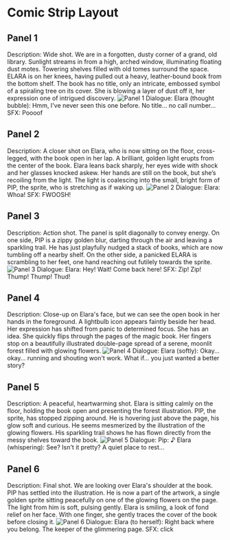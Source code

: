 # Comic Strip Layout

## Panel 1
Description: Wide shot. We are in a forgotten, dusty corner of a grand, old library. Sunlight streams in from a high, arched window, illuminating floating dust motes. Towering shelves filled with old tomes surround the space. ELARA is on her knees, having pulled out a heavy, leather-bound book from the bottom shelf. The book has no title, only an intricate, embossed symbol of a spiraling tree on its cover. She is blowing a layer of dust off it, her expression one of intrigued discovery.
![Panel 1](/comic_panels/server_generated_gemini-image-tutorial_1758496176994.png)
Dialogue: Elara (thought bubble): Hmm, I've never seen this one before. No title... no call number... SFX: Poooof

## Panel 2
Description: A closer shot on Elara, who is now sitting on the floor, cross-legged, with the book open in her lap. A brilliant, golden light erupts from the center of the book. Elara leans back sharply, her eyes wide with shock and her glasses knocked askew. Her hands are still on the book, but she’s recoiling from the light. The light is coalescing into the small, bright form of PIP, the sprite, who is stretching as if waking up.
![Panel 2](/comic_panels/server_generated_gemini-image-tutorial_1758496195161.png)
Dialogue: Elara: Whoa! SFX: FWOOSH!

## Panel 3
Description: Action shot. The panel is split diagonally to convey energy. On one side, PIP is a zippy golden blur, darting through the air and leaving a sparkling trail. He has just playfully nudged a stack of books, which are now tumbling off a nearby shelf. On the other side, a panicked ELARA is scrambling to her feet, one hand reaching out futilely towards the sprite.
![Panel 3](/comic_panels/server_generated_gemini-image-tutorial_1758496211692.png)
Dialogue: Elara: Hey! Wait! Come back here! SFX: Zip! Zip! Thump! Thump! Thud!

## Panel 4
Description: Close-up on Elara's face, but we can see the open book in her hands in the foreground. A lightbulb icon appears faintly beside her head. Her expression has shifted from panic to determined focus. She has an idea. She quickly flips through the pages of the magic book. Her fingers stop on a beautifully illustrated double-page spread of a serene, moonlit forest filled with glowing flowers.
![Panel 4](/comic_panels/server_generated_gemini-image-tutorial_1758496226330.png)
Dialogue: Elara (softly): Okay... okay... running and shouting won't work. What if... you just wanted a better story?

## Panel 5
Description: A peaceful, heartwarming shot. Elara is sitting calmly on the floor, holding the book open and presenting the forest illustration. PIP, the sprite, has stopped zipping around. He is hovering just above the page, his glow soft and curious. He seems mesmerized by the illustration of the glowing flowers. His sparkling trail shows he has flown directly from the messy shelves toward the book.
![Panel 5](/comic_panels/server_generated_gemini-image-tutorial_1758496241115.png)
Dialogue: Pip: ♪ Elara (whispering): See? Isn't it pretty? A quiet place to rest...

## Panel 6
Description: Final shot. We are looking over Elara's shoulder at the book. PIP has settled into the illustration. He is now a part of the artwork, a single golden sprite sitting peacefully on one of the glowing flowers on the page. The light from him is soft, pulsing gently. Elara is smiling, a look of fond relief on her face. With one finger, she gently traces the cover of the book before closing it.
![Panel 6](/comic_panels/server_generated_gemini-image-tutorial_1758496250629.png)
Dialogue: Elara (to herself): Right back where you belong. The keeper of the glimmering page. SFX: click
